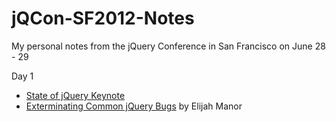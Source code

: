 jQCon-SF2012-Notes
==================

My personal notes from the jQuery Conference in San Francisco on June 28 - 29

Day 1

* [State of jQuery Keynote](tree/master/Day1/state-of-jquery.md)
* [Exterminating Common jQuery Bugs](tree/master/Day1/exterminating-common-jquery-bugs.md) by Elijah Manor